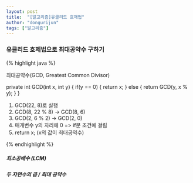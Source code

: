```yaml
---
layout: post
title:  "[알고리즘]유클리드 호재법"
author: "dongurijun"
tags: ["알고리즘"]
---
```


### 유클리드 호제법으로 최대공약수 구하기

{% highlight java %}

최대공약수(GCD, Greatest Common Divisor)

private int GCD(int x, int y) {
    if(y == 0) {
        return x;
    } else {
    return GCD(y, x % y);
    }
}

1. GCD(22, 8)로 실행
2. GCD(8, 22 % 8) -> GCD(8, 6)
3. GCD(2, 6 % 2) -> GCD(2, 0)
4. 매개변수 y의 자리에 0 => if문 조건에 걸림
5. return x; (x의 값이 최대공약수)

{% endhighlight %}


##### 최소공배수 (LCM)

##### 두 자연수의 곱 / 최대 공약수

